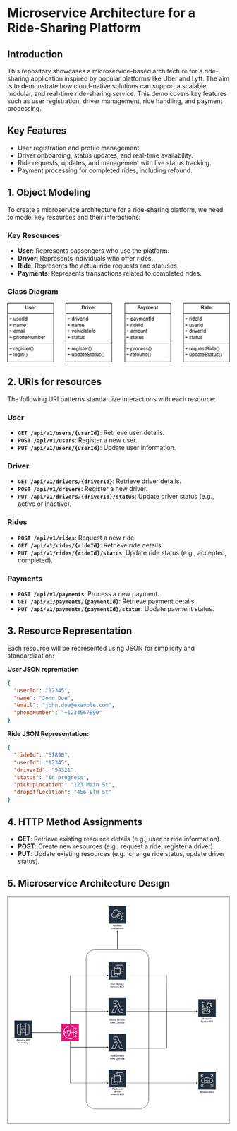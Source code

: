 # Microservice Architecture for a Ride-Sharing Platform

## Introduction
This repository showcases a microservice-based architecture for a ride-sharing application inspired by popular platforms like Uber and Lyft. The aim is to demonstrate how cloud-native solutions can support a scalable, modular, and real-time ride-sharing service. This demo covers key features such as user registration, driver management, ride handling, and payment processing.

## Key Features
- User registration and profile management.
- Driver onboarding, status updates, and real-time availability.
- Ride requests, updates, and management with live status tracking.
- Payment processing for completed rides,  including  refound.

## 1. Object Modeling
To create a microservice architecture for a ride-sharing platform, we need to model key resources and their interactions:

### Key Resources
- **User**: Represents passengers who use the platform.
- **Driver**: Represents individuals who offer rides.
- **Ride**: Represents the actual ride requests and statuses.
- **Payments**: Represents transactions related to completed rides.


### Class Diagram
![Classes](./docs/images/classes.png)

## 2. URIs for resources
The following URI patterns standardize interactions with each resource:

### User
- **`GET /api/v1/users/{userId}`**: Retrieve user details.
- **`POST /api/v1/users`**: Register a new user.
- **`PUT /api/v1/users/{userId}`**: Update user information.

### Driver
- **`GET /api/v1/drivers/{driverId}`**: Retrieve driver details.    
- **`POST /api/v1/drivers`**: Register a new driver.
- **`PUT /api/v1/drivers/{driverId}/status`**: Update driver status (e.g., active or inactive).

### Rides
- **`POST /api/v1/rides`**: Request a new ride.
- **`GET /api/v1/rides/{rideId}`**: Retrieve ride details.
- **`PUT /api/v1/rides/{rideId}/status`**: Update ride status (e.g., accepted, completed).

### Payments
- **`POST /api/v1/payments`**: Process a new payment.
- **`GET /api/v1/payments/{paymentId}`**: Retrieve payment details.
- **`PUT /api/v1/payments/{paymentId}/status`**: Update payment status.

## 3. Resource Representation
Each resource will be represented using JSON for simplicity and standardization:

**User JSON reprentation**
```json
{
  "userId": "12345",
  "name": "John Doe",
  "email": "john.doe@example.com",
  "phoneNumber": "+1234567890"
}
```

**Ride JSON Representation:**
```json
{
  "rideId": "67890",
  "userId": "12345",
  "driverId": "54321",
  "status": "in-progress",
  "pickupLocation": "123 Main St",
  "dropoffLocation": "456 Elm St"
}
```
## 4. HTTP Method Assignments
- **GET**: Retrieve existing resource details (e.g., user or ride information).
- **POST**: Create new resources (e.g., request a ride, register a driver).
- **PUT**: Update existing resources (e.g., change ride status, update driver status).

## 5. Microservice Architecture Design
![Architecture](./docs/images/architecture.png) 
